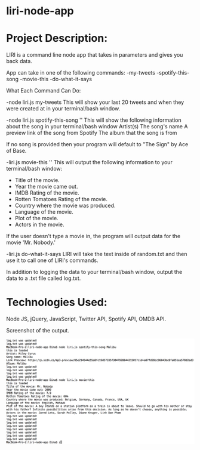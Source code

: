 # liri-node-app

# Project Description:

LIRI is a command line node app that takes in parameters and gives you back data.

App can take in one of the following commands:
-my-tweets
-spotify-this-song
-movie-this
-do-what-it-says

What Each Command Can Do:

-node liri.js my-tweets
This will show your last 20 tweets and when they were created at in your terminal/bash window.

-node liri.js spotify-this-song '<song name here>'
This will show the following information about the song in your terminal/bash window
Artist(s)
The song's name
A preview link of the song from Spotify
The album that the song is from

If no song is provided then your program will default to "The Sign" by Ace of Base.
  
-liri.js movie-this '<movie name here>'
  This will output the following information to your terminal/bash window:

  * Title of the movie.
  * Year the movie came out.
  * IMDB Rating of the movie.
  * Rotten Tomatoes Rating of the movie.
  * Country where the movie was produced.
  * Language of the movie.
  * Plot of the movie.
  * Actors in the movie.
  
  If the user doesn't type a movie in, the program will output data for the movie 'Mr. Nobody.'

-liri.js do-what-it-says
LIRI will take the text inside of random.txt and then use it to call one of LIRI's commands.

In addition to logging the data to your terminal/bash window, output the data to a .txt file called log.txt.
  
# Technologies Used: 

Node JS, jQuery, JavaScript, Twitter API, Spotify API, OMDB API. 


Screenshot of the output.




![Screen Shot](https://github.com/dinaizida/liri-node-app/blob/master/assets/images/git.png)

